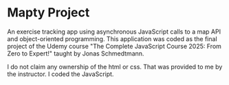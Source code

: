 # Mapty Project

An exercise tracking app using asynchronous JavaScript calls to a map API and object-oriented programming. This application was coded as the final project of the Udemy course "The Complete JavaScript Course 2025: From Zero to Expert!" taught by Jonas Schmedtmann.

I do not claim any ownership of the html or css. That was provided to me by the instructor. I coded the JavaScript.
